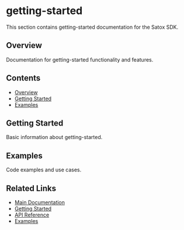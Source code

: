 # getting-started

This section contains getting-started documentation for the Satox SDK.

## Overview

Documentation for getting-started functionality and features.

## Contents

- [Overview](#overview)
- [Getting Started](#getting-started)
- [Examples](#examples)

## Getting Started

Basic information about getting-started.

## Examples

Code examples and use cases.

## Related Links

- [Main Documentation](../README.md)
- [Getting Started](../getting-started/)
- [API Reference](../api/)
- [Examples](../examples/)
